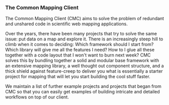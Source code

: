 ### The Common Mapping Client

The Common Mapping Client (CMC) aims to solve the problem of redundant and unshared code in scientific web mapping applications.  

Over the years, there have been many projects that try to solve the same issue: put data on a map and explore it. There is an increasingly steep hill to climb when it comes to deciding: Which framework should I start from? Which library will give me all the features I need? How to I glue all these together with a code layout that I won't want to burn next week? CMC solves this by bundling together a solid and modular base framework with an extensive mapping library, a well thought out component structure, and a thick shield against feature-creep to deliver you what is essentially a starter project for mapping that will let you start building the cool stuff faster.  

We maintain a list of further example projects and projects that began from CMC so that you can easily get examples of building intricate and detailed workflows on top of our client.
